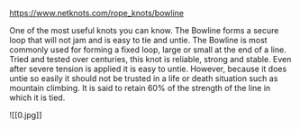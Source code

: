 https://www.netknots.com/rope_knots/bowline

One of the most useful knots you can know. The Bowline forms a secure loop that will not jam and is easy to tie and untie. The Bowline is most commonly used for forming a fixed loop, large or small at the end of a line. Tried and tested over centuries, this knot is reliable, strong and stable. Even after severe tension is applied it is easy to untie. However, because it does untie so easily it should not be trusted in a life or death situation such as mountain climbing. It is said to retain 60% of the strength of the line in which it is tied.

![[0.jpg]]